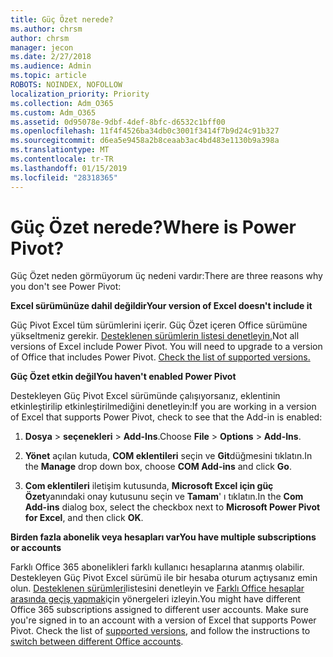 ```yaml
---
title: Güç Özet nerede?
ms.author: chrsm
author: chrsm
manager: jecon
ms.date: 2/27/2018
ms.audience: Admin
ms.topic: article
ROBOTS: NOINDEX, NOFOLLOW
localization_priority: Priority
ms.collection: Adm_O365
ms.custom: Adm_O365
ms.assetid: 0d95078e-9dbf-4def-8bfc-d6532c1bff00
ms.openlocfilehash: 11f4f4526ba34db0c3001f3414f7b9d24c91b327
ms.sourcegitcommit: d6ea5e9458a2b8ceaab3ac4bd483e1130b9a398a
ms.translationtype: MT
ms.contentlocale: tr-TR
ms.lasthandoff: 01/15/2019
ms.locfileid: "28318365"
---
```

# <a name="where-is-power-pivot"></a><span data-ttu-id="249a0-102">Güç Özet nerede?</span><span class="sxs-lookup"><span data-stu-id="249a0-102">Where is Power Pivot?</span></span>

<span data-ttu-id="249a0-103">Güç Özet neden görmüyorum üç nedeni vardır:</span><span class="sxs-lookup"><span data-stu-id="249a0-103">There are three reasons why you don't see Power Pivot:</span></span>
  
 <span data-ttu-id="249a0-104">**Excel sürümünüze dahil değildir**</span><span class="sxs-lookup"><span data-stu-id="249a0-104">**Your version of Excel doesn't include it**</span></span>
  
<span data-ttu-id="249a0-p101">Güç Pivot Excel tüm sürümlerini içerir. Güç Özet içeren Office sürümüne yükseltmeniz gerekir. [Desteklenen sürümlerin listesi denetleyin.](https://support.office.com/article/aa64e217-4b6e-410b-8337-20b87e1c2a4b.aspx)</span><span class="sxs-lookup"><span data-stu-id="249a0-p101">Not all versions of Excel include Power Pivot. You will need to upgrade to a version of Office that includes Power Pivot. [Check the list of supported versions.](https://support.office.com/article/aa64e217-4b6e-410b-8337-20b87e1c2a4b.aspx)</span></span>
  
 <span data-ttu-id="249a0-108">**Güç Özet etkin değil**</span><span class="sxs-lookup"><span data-stu-id="249a0-108">**You haven't enabled Power Pivot**</span></span>
  
<span data-ttu-id="249a0-109">Destekleyen Güç Pivot Excel sürümünde çalışıyorsanız, eklentinin etkinleştirilip etkinleştirilmediğini denetleyin:</span><span class="sxs-lookup"><span data-stu-id="249a0-109">If you are working in a version of Excel that supports Power Pivot, check to see that the Add-in is enabled:</span></span>
  
1. <span data-ttu-id="249a0-110">**Dosya** \> **seçenekleri** \> **Add-Ins**.</span><span class="sxs-lookup"><span data-stu-id="249a0-110">Choose **File** \> **Options** \> **Add-Ins**.</span></span>
    
2. <span data-ttu-id="249a0-111">**Yönet** açılan kutuda, **COM eklentileri** seçin ve **Git**düğmesini tıklatın.</span><span class="sxs-lookup"><span data-stu-id="249a0-111">In the **Manage** drop down box, choose **COM Add-ins** and click **Go**.</span></span>
    
3. <span data-ttu-id="249a0-112">**Com eklentileri** iletişim kutusunda, **Microsoft Excel için güç Özet**yanındaki onay kutusunu seçin ve **Tamam**' ı tıklatın.</span><span class="sxs-lookup"><span data-stu-id="249a0-112">In the **Com Add-ins** dialog box, select the checkbox next to **Microsoft Power Pivot for Excel**, and then click **OK**.</span></span> 
    
 <span data-ttu-id="249a0-113">**Birden fazla abonelik veya hesapları var**</span><span class="sxs-lookup"><span data-stu-id="249a0-113">**You have multiple subscriptions or accounts**</span></span>
  
<span data-ttu-id="249a0-p102">Farklı Office 365 abonelikleri farklı kullanıcı hesaplarına atanmış olabilir. Destekleyen Güç Pivot Excel sürümü ile bir hesaba oturum açtıysanız emin olun. [Desteklenen sürümleri](https://support.office.com/article/aa64e217-4b6e-410b-8337-20b87e1c2a4b.aspx)listesini denetleyin ve [Farklı Office hesaplar arasında geçiş yapmak](https://support.office.com/article/b9582171-fd1f-4284-9846-bdd72bb28426.aspx#BKMK_WebSwitchAccounts)için yönergeleri izleyin.</span><span class="sxs-lookup"><span data-stu-id="249a0-p102">You might have different Office 365 subscriptions assigned to different user accounts. Make sure you're signed in to an account with a version of Excel that supports Power Pivot. Check the list of [supported versions](https://support.office.com/article/aa64e217-4b6e-410b-8337-20b87e1c2a4b.aspx), and follow the instructions to [switch between different Office accounts](https://support.office.com/article/b9582171-fd1f-4284-9846-bdd72bb28426.aspx#BKMK_WebSwitchAccounts).</span></span>
  


